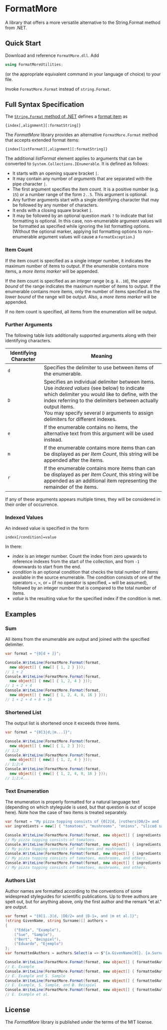# FormatMore

A library that offers a more versatile alternative to the String.Format method from .NET.

## Quick Start

Download and reference `FormatMore.dll`.
Add

```csharp
using FormatMoreUtilities;
```

(or the appropriate equivalent command in your language of choice) to your file.

Invoke `FormatMore.Format` instead of `string.Format`.

## Full Syntax Specification

The [`String.Format` method of .NET](https://docs.microsoft.com/en-us/dotnet/api/system.string.format) defines a [format item](https://docs.microsoft.com/en-us/dotnet/api/system.string.format#the-format-item) as

    {index[,alignment][:formatString]}

The *FormatMore* library provides an alternative `FormatMore.Format` method that accepts extended format items:

    {index[listFormat][,alignment][:formatString]}

The additional *listFormat* element applies to arguments that can be converted to `System.Collections.IEnumerable`.
It is defined as follows:

- It starts with an opening square bracket `[`.
- It may contain any number of *arguments* that are separated with the pipe character `|`.
- The first argument specifies the item count. It is a positive number (e.g. `15`) or a number range of the form `2..5`. This argument is optional.
- Any further arguments start with a single identifying character that may be followed by any number of characters.
- It ends with a closing square bracket `]`.
- It may be followed by an optional question mark `?` to indicate that list formatting is optional. In this case, non-enumerable argument values will be formatted as specified while ignoring the list formatting options. (Without the optional marker, applying list formatting options to non-enumerable argument values will cause a `FormatException`.)

### Item Count

If the item count is specified as a single integer number, it indicates the maximum number of items to output.
If the enumerable contains more items, a *more items marker* will be appended.

If the item count is specified as an integer range (e.g. `8..10`), the *upper bound* of the range indicates the maximum number of items to output.
If the enumerable contains more items, only the number of items specified as the *lower bound* of the range will be output.
Also, a *more items marker* will be appended.

If no item count is specified, all items from the enumeration will be output.

### Further Arguments

The following table lists additionally supported arguments along with their identifying characters.

| Identifying Character | Meaning |
| -- | -- |
| `d` | Specifies the delimiter to use between items of the enumerable. |
| `D` | Specifies an individual delimiter between items. Use *indexed values* (see below) to indicate which delimiter you would like to define, with the index referring to the delimiters between actually output items.<br />You may specify several `D` arguments to assign delimiters for different indexes. |
| `e` | If the enumerable contains no items, the alternative text from this argument will be used instead. |
| `m` | If the enumerable contains more items than can be displayed as per *Item Count*, this string will be appended after the items. |
| `r` | If the enumerable contains more items than can be displayed as per *Item Count*, this string will be appended as an additional item representing the remainder of the items. |

If any of these arguments appears multiple times, they will be considered in their order of occurrence.

### Indexed Values

An indexed value is specified in the form

    index[/condition]=value

In there:

- *index* is an integer number. Count the index from zero upwards to reference indexes from the start of the collection, and from `-1` downwards to start from the end.
- *condition* is an optional condition that checks the total number of items available in the source enumerable. The condition consists of one of the operators `<`, `>`, or `=` (if no operator is specified, `=` will be assumed), followed by an integer number that is compared to the total number of items.
- *value* is the resulting value for the specified index if the condition is met.

## Examples

### Sum

All items from the enumerable are output and joined with the specified delimiter.

```csharp
var format = "{0[d + ]}";

Console.WriteLine(FormatMore.Format(format,
  new object[] { new[] { 1, 2 } }));
// 1 + 2
Console.WriteLine(FormatMore.Format(format,
  new object[] { new[] { 1, 2, 4 } }));
// 1 + 2 + 4
Console.WriteLine(FormatMore.Format(format,
  new object[] { new[] { 1, 2, 4, 8, 16 } }));
// 1 + 2 + 4 + 8 + 16
```

### Shortened List

The output list is shortened once it exceeds three items.

```csharp
var format = "{0[3|d;|m...]}";

Console.WriteLine(FormatMore.Format(format,
  new object[] { new[] { 1, 2 } }));
// 1;2
Console.WriteLine(FormatMore.Format(format,
  new object[] { new[] { 1, 2, 4 } }));
// 1;2;4
Console.WriteLine(FormatMore.Format(format,
  new object[] { new[] { 1, 2, 4, 8, 16 } }));
// 1;2;4...
```

### Text Enumeration

The enumeration is properly formatted for a natural language text (depending on which styleguide is used, but that question is out of scope here). Note how the case of two items is treated separately.

```csharp
var format = "My pizza topping consists of {0[2|d, |rothers|D0/2= and |D-1=, and ]}.";
var ingredients = new[] { "tomatoes", "mushrooms", "onions", "sliced sausages", "spinach leaves" };

Console.WriteLine(FormatMore.Format(format, new object[] { ingredients.Take(1) }));
// My pizza topping consists of tomatoes.
Console.WriteLine(FormatMore.Format(format, new object[] { ingredients.Take(2) }));
// My pizza topping consists of tomatoes and mushrooms.
Console.WriteLine(FormatMore.Format(format, new object[] { ingredients.Take(3) }));
// My pizza topping consists of tomatoes, mushrooms, and others.
Console.WriteLine(FormatMore.Format(format, new object[] { ingredients.Take(5) }));
// My pizza topping consists of tomatoes, mushrooms, and others.
```

### Authors List

Author names are formatted according to the conventions of some widespread styleguides for scientific publications. Up to three authors are spelt out, but for anything above, only the first author and the remark "et al." are output.

```csharp
var format = "{0[1..3|d, |D0/2= and |D-1=, and |m et al.]}";
(string GivenName, string Surname)[] authors =
{
    ("Eddie", "Example"),
    ("Sue", "Sample"),
    ("Bert", "Beispiel"),
    ("Eduardo", "Ejemplo")
};
var formattedAuthors = authors.Select(a => $"{a.GivenName[0]}. {a.Surname}");

Console.WriteLine(FormatMore.Format(format, new object[] { formattedAuthors.Take(1) }));
// E. Example
Console.WriteLine(FormatMore.Format(format, new object[] { formattedAuthors.Take(2) }));
// E. Example and S. Sample
Console.WriteLine(FormatMore.Format(format, new object[] { formattedAuthors.Take(3) }));
// E. Example, S. Sample, and B. Beispiel
Console.WriteLine(FormatMore.Format(format, new object[] { formattedAuthors.Take(4) }));
// E. Example et al.
```

## License

The *FormatMore* library is published under the terms of the MIT license.
